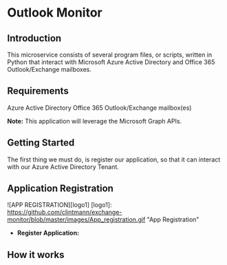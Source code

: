 # Outlook Monitor

## Introduction

This microservice consists of several program files, or scripts, written in Python that interact 
with Microsoft Azure Active Directory and Office 365 Outlook/Exchange mailboxes.

## Requirements
Azure Active Directory
Office 365 Outlook/Exchange mailbox(es)

**Note:** This application will leverage the Microsoft Graph APIs.
## Getting Started
The first thing we must do, is register our application, so that it can interact with 
our Azure Active Directory Tenant.

## Application Registration
![APP REGISTRATION][logo1]
[logo1]: https://github.com/clintmann/exchange-monitor/blob/master/images/App_registration.gif "App Registration"

- **Register Application:** 

## How it works

